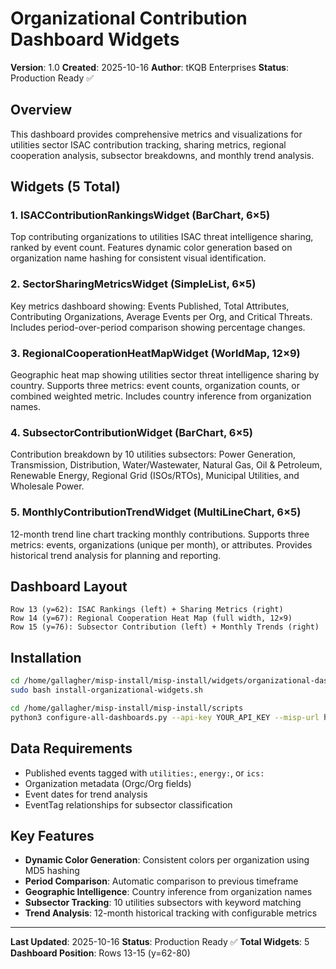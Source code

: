 # Organizational Contribution Dashboard Widgets

**Version**: 1.0
**Created**: 2025-10-16
**Author**: tKQB Enterprises
**Status**: Production Ready ✅

## Overview

This dashboard provides comprehensive metrics and visualizations for utilities sector ISAC contribution tracking, sharing metrics, regional cooperation analysis, subsector breakdowns, and monthly trend analysis.

## Widgets (5 Total)

### 1. ISACContributionRankingsWidget (BarChart, 6×5)
Top contributing organizations to utilities ISAC threat intelligence sharing, ranked by event count. Features dynamic color generation based on organization name hashing for consistent visual identification.

### 2. SectorSharingMetricsWidget (SimpleList, 6×5)
Key metrics dashboard showing: Events Published, Total Attributes, Contributing Organizations, Average Events per Org, and Critical Threats. Includes period-over-period comparison showing percentage changes.

### 3. RegionalCooperationHeatMapWidget (WorldMap, 12×9)
Geographic heat map showing utilities sector threat intelligence sharing by country. Supports three metrics: event counts, organization counts, or combined weighted metric. Includes country inference from organization names.

### 4. SubsectorContributionWidget (BarChart, 6×5)
Contribution breakdown by 10 utilities subsectors: Power Generation, Transmission, Distribution, Water/Wastewater, Natural Gas, Oil & Petroleum, Renewable Energy, Regional Grid (ISOs/RTOs), Municipal Utilities, and Wholesale Power.

### 5. MonthlyContributionTrendWidget (MultiLineChart, 6×5)
12-month trend line chart tracking monthly contributions. Supports three metrics: events, organizations (unique per month), or attributes. Provides historical trend analysis for planning and reporting.

## Dashboard Layout

```
Row 13 (y=62): ISAC Rankings (left) + Sharing Metrics (right)
Row 14 (y=67): Regional Cooperation Heat Map (full width, 12×9)
Row 15 (y=76): Subsector Contribution (left) + Monthly Trends (right)
```

## Installation

```bash
cd /home/gallagher/misp-install/misp-install/widgets/organizational-dashboard
sudo bash install-organizational-widgets.sh

cd /home/gallagher/misp-install/misp-install/scripts
python3 configure-all-dashboards.py --api-key YOUR_API_KEY --misp-url https://misp.local
```

## Data Requirements

- Published events tagged with `utilities:`, `energy:`, or `ics:`
- Organization metadata (Orgc/Org fields)
- Event dates for trend analysis
- EventTag relationships for subsector classification

## Key Features

- **Dynamic Color Generation**: Consistent colors per organization using MD5 hashing
- **Period Comparison**: Automatic comparison to previous timeframe
- **Geographic Intelligence**: Country inference from organization names
- **Subsector Tracking**: 10 utilities subsectors with keyword matching
- **Trend Analysis**: 12-month historical tracking with configurable metrics

---

**Last Updated**: 2025-10-16
**Status**: Production Ready ✅
**Total Widgets**: 5
**Dashboard Position**: Rows 13-15 (y=62-80)
